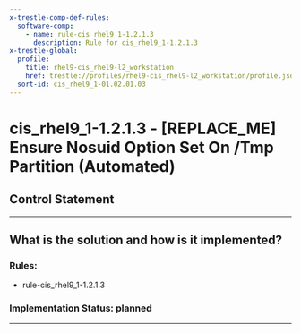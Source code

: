```yaml
---
x-trestle-comp-def-rules:
  software-comp:
    - name: rule-cis_rhel9_1-1.2.1.3
      description: Rule for cis_rhel9_1-1.2.1.3
x-trestle-global:
  profile:
    title: rhel9-cis_rhel9-l2_workstation
    href: trestle://profiles/rhel9-cis_rhel9-l2_workstation/profile.json
  sort-id: cis_rhel9_1-01.02.01.03
---
```


# cis_rhel9_1-1.2.1.3 - \[REPLACE_ME\] Ensure Nosuid Option Set On /Tmp Partition (Automated)

## Control Statement

______________________________________________________________________

## What is the solution and how is it implemented?

<!-- For implementation status enter one of: implemented, partial, planned, alternative, not-applicable -->

<!-- Note that the list of rules under ### Rules: is read-only and changes will not be captured after assembly to JSON -->

<!-- Add control implementation description here for control: cis_rhel9_1-1.2.1.3 -->

### Rules:

  - rule-cis_rhel9_1-1.2.1.3

### Implementation Status: planned

______________________________________________________________________

